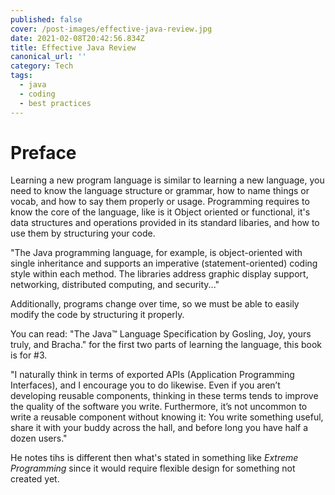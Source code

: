 ```yaml
---
published: false
cover: /post-images/effective-java-review.jpg
date: 2021-02-08T20:42:56.834Z
title: Effective Java Review
canonical_url: ''
category: Tech
tags:
  - java
  - coding
  - best practices
---
```

# Preface

Learning a new program language is similar to learning a new language, you need to know the language structure or grammar, how to name things or vocab, and how to say them properly or usage. Programming requires to know the core of the language, like is it Object oriented or functional, it's data structures and operations provided in its standard libaries, and how to use them by structuring your code.

"The Java programming language, for example, is object-oriented with single inheritance and supports an imperative (statement-oriented) coding style within each method. The libraries address graphic display support, networking, distributed computing, and security..."

Additionally, programs change over time, so we must be able to easily modify the code by structuring it properly.

You can read: "The Java™ Language Specification by Gosling, Joy, yours truly, and Bracha." for the first two parts of learning the language, this book is for #3.

"I naturally think in terms of exported APIs (Application Programming Interfaces), and I encourage you to do likewise. Even if you aren’t developing reusable components, thinking in these terms tends to improve the quality of the software you write. Furthermore, it’s not uncommon to write a reusable component without knowing it: You write something useful, share it with your buddy across the hall, and before long you have half a dozen users."

He notes tihs is different then what's stated in something like _Extreme Programming_ since it would require flexible design for something not created yet.
